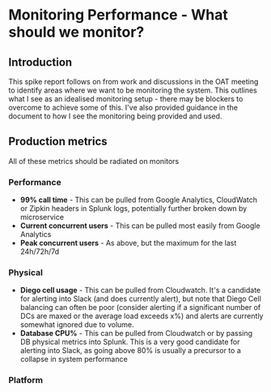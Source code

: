 # Monitoring Performance - What should we monitor?
## Introduction
This spike report follows on from work and discussions in the OAT meeting to identify areas where we want to be monitoring the system. This outlines what I see as an idealised monitoring setup - there may be blockers to overcome to achieve some of this. I've also provided guidance in the document to how I see the monitoring being provided and used.
## Production metrics
All of these metrics should be radiated on monitors
### Performance
* **99% call time** - This can be pulled from Google Analytics, CloudWatch or Zipkin headers in Splunk logs, potentially further broken down by microservice
* **Current concurrent users** - This can be pulled most easily from Google Analytics
* **Peak concurrent users** - As above, but the maximum for the last 24h/72h/7d
### Physical
* **Diego cell usage** - This can be pulled from Cloudwatch. It's a candidate for alerting into Slack (and does currently alert), but note that Diego Cell balancing can often be poor (consider alerting if a significant number of DCs are maxed or the average load exceeds x%) and alerts are currently somewhat ignored due to volume.
* **Database CPU%** - This can be pulled from Cloudwatch or by passing DB physical metrics into Splunk. This is a very good candidate for alerting into Slack, as going above 80% is usually a precursor to a collapse in system performance
### Platform 
